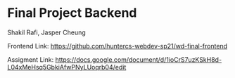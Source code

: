 # Final Project Backend 

Shakil Rafi, Jasper Cheung

Frontend Link: https://github.com/huntercs-webdev-sp21/wd-final-frontend

Assigment Link: https://docs.google.com/document/d/1ioCrS7uzKSkH8d-L04xMeHsq5GbkiAfwPNyLUoqrb04/edit
